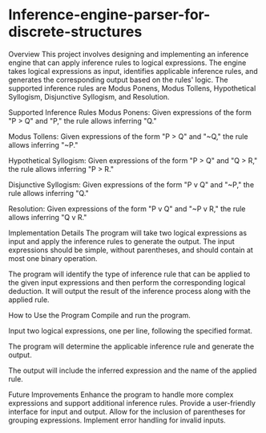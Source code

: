 # Inference-engine-parser-for-discrete-structures
Overview
This project involves designing and implementing an inference engine that can apply inference rules to logical expressions. The engine takes logical expressions as input, identifies applicable inference rules, and generates the corresponding output based on the rules' logic. The supported inference rules are Modus Ponens, Modus Tollens, Hypothetical Syllogism, Disjunctive Syllogism, and Resolution.

Supported Inference Rules
Modus Ponens: Given expressions of the form "P > Q" and "P," the rule allows inferring "Q."

Modus Tollens: Given expressions of the form "P > Q" and "~Q," the rule allows inferring "~P."

Hypothetical Syllogism: Given expressions of the form "P > Q" and "Q > R," the rule allows inferring "P > R."

Disjunctive Syllogism: Given expressions of the form "P v Q" and "~P," the rule allows inferring "Q."

Resolution: Given expressions of the form "P v Q" and "~P v R," the rule allows inferring "Q v R."

Implementation Details
The program will take two logical expressions as input and apply the inference rules to generate the output. The input expressions should be simple, without parentheses, and should contain at most one binary operation.

The program will identify the type of inference rule that can be applied to the given input expressions and then perform the corresponding logical deduction. It will output the result of the inference process along with the applied rule.

How to Use the Program
Compile and run the program.

Input two logical expressions, one per line, following the specified format.

The program will determine the applicable inference rule and generate the output.

The output will include the inferred expression and the name of the applied rule.

Future Improvements
Enhance the program to handle more complex expressions and support additional inference rules.
Provide a user-friendly interface for input and output.
Allow for the inclusion of parentheses for grouping expressions.
Implement error handling for invalid inputs.
